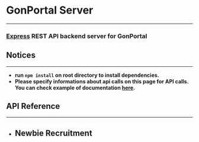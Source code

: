 # GonPortal Server
---
### [Express](https://expressjs.com/ko/) REST API backend server for GonPortal

## Notices
---
- __run `npm install` on root directory to install dependencies.__
- **Please specify informations about api calls on this page for API calls. You can check example of documentation [here](https://gist.github.com/iros/3426278).**

## API Reference
---
- Newbie Recruitment
    - 